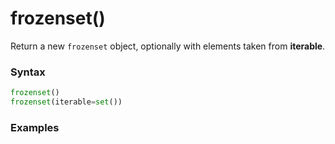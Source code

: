 # frozenset()

Return a new `frozenset` object, optionally with elements taken from **iterable**.

### Syntax

```python
frozenset()
frozenset(iterable=set())
```

### Examples

```python
```